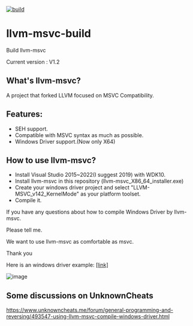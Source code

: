 [![build](https://github.com/NewWorldComingSoon/llvm-msvc-build/actions/workflows/build.yml/badge.svg?branch=main)](https://github.com/NewWorldComingSoon/llvm-msvc-build/actions/workflows/build.yml)

# llvm-msvc-build
Build llvm-msvc

Current version : V1.2

## What's llvm-msvc?
A project that forked LLVM focused on MSVC Compatibility.

## Features:
- SEH support.
- Compatible with MSVC syntax as much as possible.
- Windows Driver support.(Now only X64)

## How to use llvm-msvc?
- Install Visual Studio 2015~2022(I suggest 2019) with WDK10.
- Install llvm-msvc in this repository (llvm-msvc_X86_64_installer.exe)
- Create your windows driver project and select "LLVM-MSVC_v142_KernelMode" as your platform toolset.
- Compile it.

If you have any questions about how to compile Windows Driver by llvm-msvc.

Please tell me.

We want to use llvm-msvc as comfortable as msvc.

Thank you

Here is an windows driver example: [[link]](https://github.com/gmh5225/LLVMWindowsDriverTest)

![image](https://github.com/NewWorldComingSoon/llvm-msvc-build/blob/main/LLVMDriverTest.png)

## Some discussions on UnknownCheats
https://www.unknowncheats.me/forum/general-programming-and-reversing/493547-using-llvm-msvc-compile-windows-driver.html

